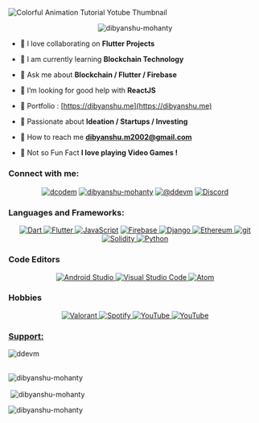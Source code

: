 <!-- <h1 align="center">Hola , I am Dibyanshu Mohanty</h1>
<h3 align="center"> You Friendly Neighbourhood Developer ✅</h3> -->

 ![Colorful Animation Tutorial Yotube Thumbnail](https://user-images.githubusercontent.com/72657275/173875165-5e51f29d-217b-44f0-9f59-e44b13bb0ce6.gif)

<p align="center"> <img src="https://komarev.com/ghpvc/?username=dibyanshu-mohanty&label=Profile%20views&color=0e75b6&style=flat" alt="dibyanshu-mohanty" /> </p>

- 🚩 I love collaborating on **Flutter Projects**

- 🚩 I am currently learning **Blockchain Technology**

- 🚩 Ask me about **Blockchain / Flutter / Firebase** 

- 🚩 I’m looking for good help with **ReactJS**

- 🚩 Portfolio : [https://dibyanshu.me](https://dibyanshu.me)

- 🚩 Passionate about **Ideation / Startups / Investing**

- 🚩 How to reach me **dibyanshu.m2002@gmail.com**

- 🚩 Not so Fun Fact **I love playing Video Games !**

<h3 align="left">Connect with me:</h3>
<p align="center">
<a href="https://twitter.com/dcodem" target="blank"><img align="center" src="https://img.shields.io/badge/Twitter-1DA1F2?style=for-the-badge&logo=twitter&logoColor=white" alt="dcodem"/></a> <a href="https://linkedin.com/in/dibyanshu-mohanty" target="blank"><img align="center" src="https://img.shields.io/badge/LinkedIn-0077B5?style=for-the-badge&logo=linkedin&logoColor=white" alt="dibyanshu-mohanty"/></a> <a href="https://medium.com/@ddevm" target="blank"><img align="center" src="https://img.shields.io/badge/Medium-12100E?style=for-the-badge&logo=medium&logoColor=white" alt="@ddevm"/></a> <a href="https://discordapp.com/users/743505078094397522" target="blank"><img align="center" src="https://img.shields.io/badge/Discord-7289DA?style=for-the-badge&logo=discord&logoColor=white" alt="Discord"/></a>
</p>

<h3 align="left">Languages and Frameworks:</h3>
<p align="center"><a href="https://dart.dev/" target="_blank" rel="noreferrer"><img src="https://img.shields.io/badge/Dart-0175C2?style=for-the-badge&logo=dart&logoColor=white" alt="Dart"/> </a><a href="https://flutter.dev" target="_blank" rel="noreferrer"> <img src="https://img.shields.io/badge/Flutter-02569B?style=for-the-badge&logo=flutter&logoColor=white" alt="Flutter"/> </a> <a href="https://www.w3schools.com/js/" target="_blank" rel="noreferrer"> <img src="https://img.shields.io/badge/JavaScript-323330?style=for-the-badge&logo=javascript&logoColor=F7DF1E" alt="JavaScript"/></a> <a href="https://firebase.google.com" target="_blank" rel="noreferrer"> <img src="https://img.shields.io/badge/firebase-ffca28?style=for-the-badge&logo=firebase&logoColor=black" alt="Firebase"/> </a> <a href="https://www.djangoproject.com/" target="_blank" rel="noreferrer"> <img src="https://img.shields.io/badge/Django-092E20?style=for-the-badge&logo=django&logoColor=green" alt="Django"/> </a> <a href="https://ethereum.org/en/dapps/" target="_blank" rel="noreferrer"> <img src="https://img.shields.io/badge/Ethereum-3C3C3D?style=for-the-badge&logo=Ethereum&logoColor=white" alt="Ethereum"/> </a> <a href="https://git-scm.com/" target="_blank" rel="noreferrer"> <img src="https://img.shields.io/badge/GIT-E44C30?style=for-the-badge&logo=git&logoColor=white" alt="git"/> </a> <a href="https://docs.soliditylang.org/en/v0.8.11/" target="_blank" rel="noreferrer"> <img src="https://img.shields.io/badge/Solidity-e6e6e6?style=for-the-badge&logo=solidity&logoColor=black" alt="Solidity"/> </a> <a href="https://www.python.org/" target="_blank" rel="noreferrer"> <img src="https://img.shields.io/badge/Python-FFD43B?style=for-the-badge&logo=python&logoColor=darkgreen" alt="Python"/> </a></p>

<h3 align = "left"> Code Editors </h3>
<p align = "center" >
<a href = "https://developer.android.com/studio" target = "_blank" rel="noreferrer"> <img src ="https://img.shields.io/badge/Android_Studio-3DDC84?style=for-the-badge&logo=android-studio&logoColor=white" alt="Android Studio"></a><a href = "https://code.visualstudio.com/" target = "_blank" rel="noreferrer"> <img src ="https://img.shields.io/badge/Visual_Studio_Code-0078D4?style=for-the-badge&logo=visual%20studio%20code&logoColor=white" alt="Visual Studio Code"></a><a href = "https://atom.io/" target = "_blank" rel="noreferrer"> <img src ="https://img.shields.io/badge/Atom-66595C?style=for-the-badge&logo=Atom&logoColor=white" alt="Atom"></a>
</p>

<h3 align = "left"> Hobbies</h3>
<p align = "center" >
<a href = "https://playvalorant.com/en-us/" target = "_blank" rel="noreferrer"> <img src ="https://img.shields.io/badge/Riot_Games-D32936?style=for-the-badge&logo=riot-games&logoColor=white" alt="Valorant"></a><a href = "https://www.spotify.com/" target = "_blank" rel="noreferrer"> <img src ="https://img.shields.io/badge/Spotify-1ED760?&style=for-the-badge&logo=spotify&logoColor=white" alt="Spotify"></a><a href = "https://youtube.com" target = "_blank" rel="noreferrer"> <img src ="https://img.shields.io/badge/YouTube-FF0000?style=for-the-badge&logo=youtube&logoColor=white" alt="YouTube"></a><a href = "https://coindcx.com/" target = "_blank" rel="noreferrer"> <img src ="https://img.shields.io/badge/Binance-FCD535?style=for-the-badge&logo=binance&logoColor=white" alt="YouTube"></a><a href = "https://udemy.com" target = "_blank" rel="noreferrer">
</p>

<h3 align="left">Support:</h3>
<p><a href="https://www.buymeacoffee.com/ddevm"> <img align="left" src="https://img.shields.io/badge/Buy_Me_A_Coffee-FFDD00?style=for-the-badge&logo=buy-me-a-coffee&logoColor=black" alt="ddevm" /></a></p>

<br><br>
<p><img align="center" src="https://github-readme-streak-stats.herokuapp.com/?user=dibyanshu-mohanty" alt="dibyanshu-mohanty" /></p>

<p>&nbsp;<img align="center" src="https://github-readme-stats.vercel.app/api?username=dibyanshu-mohanty&show_icons=true&locale=en" alt="dibyanshu-mohanty" /></p>

<p><img align="center" src="https://github-readme-stats.vercel.app/api/top-langs/?username=dibyanshu-mohanty" alt="dibyanshu-mohanty" /></p>

